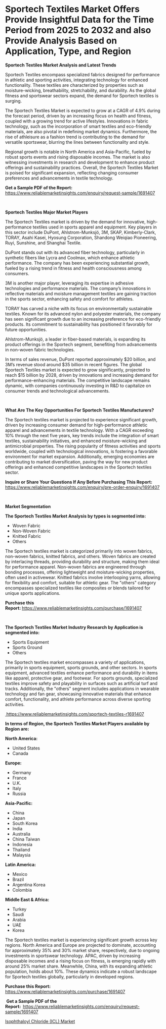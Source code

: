 <p><h1>Sportech Textiles Market Offers Provide Insightful Data for the Time Period from 2025 to 2032 and also Provide Analysis Based on Application, Type, and Region</h1></p><p><strong>Sportech Textiles Market Analysis and Latest Trends</strong></p>
<p><p>Sportech Textiles encompass specialized fabrics designed for performance in athletic and sporting activities, integrating technology for enhanced functionality. These textiles are characterized by properties such as moisture-wicking, breathability, stretchability, and durability. As the global fitness and sportswear sectors expand, the demand for Sportech textiles is surging. </p><p>The Sportech Textiles Market is expected to grow at a CAGR of 4.9% during the forecast period, driven by an increasing focus on health and fitness, coupled with a growing trend for active lifestyles. Innovations in fabric technology, such as the incorporation of smart textiles and eco-friendly materials, are also pivotal in redefining market dynamics. Furthermore, the rise of athleisure as a fashion trend is contributing to the demand for versatile sportswear, blurring the lines between functionality and style. </p><p>Regional growth is notable in North America and Asia-Pacific, fueled by robust sports events and rising disposable incomes. The market is also witnessing investments in research and development to enhance product offerings and sustainability practices. Overall, the Sportech Textiles Market is poised for significant expansion, reflecting changing consumer preferences and advancements in textile technology.</p></p>
<p><strong>Get a Sample PDF of the Report:&nbsp;</strong> <a href="https://www.reliablemarketinsights.com/enquiry/request-sample/1691407?utm_campaign=2185&utm_medium=2&utm_source=Github&utm_content=ia&utm_term=27032025&utm_id=sportech-textiles">https://www.reliablemarketinsights.com/enquiry/request-sample/1691407</a></p>
<p>&nbsp;</p>
<p><strong>Sportech Textiles Major Market Players</strong></p>
<p><p>The Sportech Textiles market is driven by the demand for innovative, high-performance textiles used in sports apparel and equipment. Key players in this sector include DuPont, Ahlstrom-Munksjö, 3M, SKAP, Kimberly-Clark, TORAY, Asahi Kasei, Hyosung Corporation, Shandong Weiqiao Pioneering, Ruyi, Sunshine, and Shanghai Textile.</p><p>DuPont stands out with its advanced fiber technology, particularly in synthetic fibers like Lycra and Coolmax, which enhance athletic performance. The company has been experiencing substantial growth, fueled by a rising trend in fitness and health consciousness among consumers.</p><p>3M is another major player, leveraging its expertise in adhesive technologies and performance materials. The company’s innovations in reflective materials and moisture management textiles are gaining traction in the sports sector, enhancing safety and comfort for athletes.</p><p>TORAY has carved a niche with its focus on environmentally sustainable textiles. Known for its advanced nylon and polyester materials, the company has seen significant growth due to an increasing preference for eco-friendly products. Its commitment to sustainability has positioned it favorably for future opportunities.</p><p>Ahlstrom-Munksjö, a leader in fiber-based materials, is expanding its product offerings in the Sportech segment, benefiting from advancements in non-woven fabric technologies. </p><p>In terms of sales revenue, DuPont reported approximately $20 billion, and 3M’s revenue stood around $35 billion in recent figures. The global Sportech Textiles market is expected to grow significantly, projected to reach $15 billion by 2028, driven by innovations and increasing demand for performance-enhancing materials. The competitive landscape remains dynamic, with companies continuously investing in R&D to capitalize on consumer trends and technological advancements.</p></p>
<p>&nbsp;</p>
<p><strong>What Are The Key Opportunities For Sportech Textiles Manufacturers?</strong></p>
<p><p>The Sportech textiles market is projected to experience significant growth, driven by increasing consumer demand for high-performance athletic apparel and advancements in textile technology. With a CAGR exceeding 10% through the next five years, key trends include the integration of smart textiles, sustainability initiatives, and enhanced moisture-wicking and antimicrobial properties. The rising popularity of fitness activities and sports worldwide, coupled with technological innovations, is fostering a favorable environment for market expansion. Additionally, emerging economies are contributing to market diversification, paving the way for new product offerings and enhanced competitive landscapes in the Sportech textiles sector.</p></p>
<p><strong>Inquire or Share Your Questions If Any Before Purchasing This Report:</strong> <a href="https://www.reliablemarketinsights.com/enquiry/pre-order-enquiry/1691407?utm_campaign=2185&utm_medium=2&utm_source=Github&utm_content=ia&utm_term=27032025&utm_id=sportech-textiles">https://www.reliablemarketinsights.com/enquiry/pre-order-enquiry/1691407</a></p>
<p>&nbsp;</p>
<p><strong>Market Segmentation</strong></p>
<p><strong>The Sportech Textiles Market Analysis by types is segmented into:</strong></p>
<p><ul><li>Woven Fabric</li><li>Non-Woven Fabric</li><li>Knitted Fabric</li><li>Others</li></ul></p>
<p><p>The Sportech textiles market is categorized primarily into woven fabrics, non-woven fabrics, knitted fabrics, and others. Woven fabrics are created by interlacing threads, providing durability and structure, making them ideal for performance apparel. Non-woven fabrics are engineered through bonding processes, offering lightweight and moisture-wicking properties, often used in activewear. Knitted fabrics involve interlooping yarns, allowing for flexibility and comfort, suitable for athletic gear. The "others" category encompasses specialized textiles like composites or blends tailored for unique sports applications.</p></p>
<p><strong>Purchase this Report:&nbsp;</strong><a href="https://www.reliablemarketinsights.com/purchase/1691407?utm_campaign=2185&utm_medium=2&utm_source=Github&utm_content=ia&utm_term=27032025&utm_id=sportech-textiles">https://www.reliablemarketinsights.com/purchase/1691407</a></p>
<p>&nbsp;</p>
<p><strong>The Sportech Textiles Market Industry Research by Application is segmented into:</strong></p>
<p><ul><li>Sports Equipment</li><li>Sports Ground</li><li>Others</li></ul></p>
<p><p>The Sportech textiles market encompasses a variety of applications, primarily in sports equipment, sports grounds, and other sectors. In sports equipment, advanced textiles enhance performance and durability in items like apparel, protective gear, and footwear. For sports grounds, specialized textiles improve safety and playability in surfaces such as artificial turf and tracks. Additionally, the "others" segment includes applications in wearable technology and fan gear, showcasing innovative materials that enhance comfort, functionality, and athlete performance across diverse sporting activities.</p></p>
<p><a href="https://www.reliablemarketinsights.com/sportech-textiles-r1691407?utm_campaign=2185&utm_medium=2&utm_source=Github&utm_content=ia&utm_term=27032025&utm_id=sportech-textiles">&nbsp;https://www.reliablemarketinsights.com/sportech-textiles-r1691407</a></p>
<p><strong>In terms of Region, the Sportech Textiles Market Players available by Region are:</strong></p>
<p>
    <p> <strong> North America: </strong>
        <ul>
            <li>United States</li>
            <li>Canada</li>
        </ul>
        </p> 
    <p> <strong> Europe: </strong>
        <ul>
            <li>Germany</li>
            <li>France</li>
            <li>U.K.</li>
            <li>Italy</li>
            <li>Russia</li>
        </ul>
        </p> 
    <p> <strong> Asia-Pacific: </strong>
        <ul>
            <li>China</li>
            <li>Japan</li>
            <li>South Korea</li>
            <li>India</li>
            <li>Australia</li>
            <li>China Taiwan</li>
            <li>Indonesia</li>
            <li>Thailand</li>
            <li>Malaysia</li>
        </ul>
        </p> 
    <p> <strong> Latin America: </strong>
        <ul>
            <li>Mexico</li>
            <li>Brazil</li>
            <li>Argentina Korea</li>
            <li>Colombia</li>
        </ul>
        </p> 
    <p> <strong> Middle East & Africa: </strong>
        <ul>
            <li>Turkey</li>
            <li>Saudi</li>
            <li>Arabia</li>
            <li>UAE</li>
            <li>Korea</li>
        </ul>
    </p>
    </p>
<p><p>The Sportech textiles market is experiencing significant growth across key regions. North America and Europe are projected to dominate, accounting for approximately 35% and 30% market share, respectively, due to ongoing investments in sportswear technology. APAC, driven by increasing disposable incomes and a rising focus on fitness, is emerging rapidly with around 25% market share. Meanwhile, China, with its expanding athletic population, holds about 10%. These dynamics indicate a robust landscape for Sportech textiles globally, particularly in developed regions.</p></p>
<p><strong>Purchase this Report: </strong><a href="https://www.reliablemarketinsights.com/purchase/1691407?utm_campaign=2185&utm_medium=2&utm_source=Github&utm_content=ia&utm_term=27032025&utm_id=sportech-textiles">https://www.reliablemarketinsights.com/purchase/1691407</a></p>
<p>&nbsp;<strong>Get a Sample PDF of the Report:&nbsp;&nbsp;</strong><a href="https://www.reliablemarketinsights.com/enquiry/request-sample/1691407?utm_campaign=2185&utm_medium=2&utm_source=Github&utm_content=ia&utm_term=27032025&utm_id=sportech-textiles">https://www.reliablemarketinsights.com/enquiry/request-sample/1691407</a></p>
<p><strong></strong></p>
<p><p><a href="https://github.com/luckyshygirl/Market-Research-Report-List-7/blob/main/isophthaloyl-chloride-icl-market.md?utm_campaign=2185&utm_medium=2&utm_source=Github&utm_content=ia&utm_term=27032025&utm_id=sportech-textiles">Isophthaloyl Chloride (ICL) Market</a></p></p>